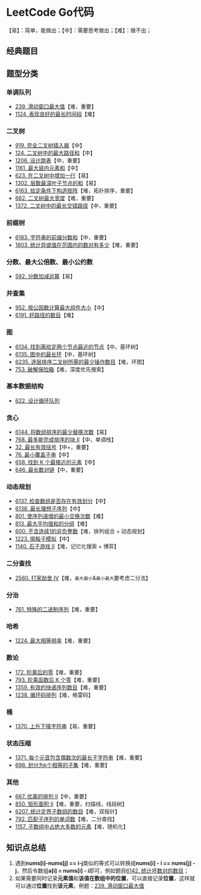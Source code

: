 # LeetCode Go代码

【易】：简单，能做出；【中】：需要思考做出；【难】：做不出；

## 经典题目

## 题型分类

### 单调队列

* [239. 滑动窗口最大值](leetcode/239.go)【难，重要】
* [1124. 表现良好的最长时间段](leetcode/1124.go)【难】

### 二叉树

* [919. 完全二叉树插入器](leetcode/919.go)【中】
* [124. 二叉树中的最大路径和](leetcode/124.go)【中】
* [1206. 设计跳表](leetcode/1206.go)【中，重要】
* [1161. 最大层内元素和](leetcode/1161.go)【中】
* [623. 在二叉树中增加一行](leetcode/623.go)【易】
* [1302. 层数最深叶子节点的和](leetcode/1302.go)【易】
* [6163. 给定条件下构造矩阵](leetcode/6163.go)【难，拓扑排序，重要】
* [662. 二叉树最大宽度](leetcode/662.go)【难，重要】
* [1372. 二叉树中的最长交错路径](leetcode/1372.go)【中，重要】

### 前缀树

* [6183. 字符串的前缀分数和](leetcode/6186.go)【中，重要】
* [1803. 统计异或值在范围内的数对有多少](leetcode/1803.go)【难，重要】

### 分数、最大公倍数、最小公约数

* [592. 分数加减运算](leetcode/592.go)【易】

### 并查集

* [952. 按公因数计算最大组件大小](leetcode/952.go)【中】
* [6191. 好路径的数目](leetcode/6191.go)【难】

### 图

* [6134. 找到离给定两个节点最近的节点](leetcode/6134.go)【中，基环树】
* [6135. 图中的最长环](leetcode/6135.go)【中，基环树】
* [6235. 逐层排序二叉树所需的最少操作数目](leetcode/6235.go)【难，环图】
* [753. 破解保险箱](leetcode/753.go)【难，深度优先搜索】

### 基本数据结构

* [622. 设计循环队列](leetcode/622.go)

### 贪心

* [6144. 将数组排序的最少替换次数](leetcode/6144.go)【易】
* [768. 最多能完成排序的块 II](leetcode/768.go)【中，单调栈】
* [32. 最长有效括号](leetcode/32.go)【中+，重要】
* [76. 最小覆盖子串](leetcode/76.go)【中】
* [658. 找到 K 个最接近的元素](leetcode/658.go)【中】
* [646. 最长数对链](leetcode/646.go)【中，重要】

### 动态规划

* [6137. 检查数组是否存在有效划分](leetcode/6138.go)【中】
* [6138. 最长理想子序列](leetcode/6138.go)【中】
* [801. 使序列递增的最小交换次数](leetcode/801.go)【难】
* [813. 最大平均值和的分组](leetcode/813.go)【难】
* [600. 不含连续1的非负整数](leetcode/600.go)【难，排列组合 + 动态规划】
* [1223. 掷骰子模拟](leetcode/1223.go)【中】
* [1140. 石子游戏 II](leetcode/1140.go)【难，记忆化搜索 + 博弈】

### 二分查找
* [2560. 打家劫舍 IV](leetcode/2560.go)【难，`最大最小`&`最小最大`要考虑二分法】

### 分治
* [761. 特殊的二进制序列](leetcode/761.go)【难，重要】
### 哈希

* [1224. 最大相等频率](leetcode/1224.go)【难，重要】

### 数论

* [172. 阶乘后的零](leetcode/172.go)【难，重要】
* [793. 阶乘函数后 K 个零](leetcode/793.go)【难，重要】
* [1359. 有效的快递序列数目](leetcode/1359.go)【难，重要】
* [1238. 循环码排列](leetcode/1238.go)【难，格雷码】

### 桶

* [1370. 上升下降字符串](leetcode/1370.go)【易，重要】

### 状态压缩

* [1371. 每个元音包含偶数次的最长子字符串](leetcode/1371.go)【难，重要】
* [698. 划分为k个相等的子集](leetcode/698.go)【难，重要】

### 其他

* [667. 优美的排列 II](leetcode/667.go)【中，重要】
* [850. 矩形面积 II](leetcode/850.go)【难，重要，扫描线，线段树】
* [6207. 统计定界子数组的数目](leetcode/6207.go)【难，双指针】
* [792. 匹配子序列的单词数](leetcode/792.go)【难，二分查找】
* [1157. 子数组中占绝大多数的元素](leetcode/1157.go)【难，随机化】


## 知识点总结

1. 遇到**nums[i]-nums[j] == i-j**类似的等式可以转换成**nums[i] - i == nums[j] - j**，然后令数组**a[i] = nums[i] - i**即可，例如题目[6142. 统计坏数对的数目](leetcode/6142.go)；
1. 如果需要同时记录**元素值**和**该值在数组中的位置**，可以直接记录**位置**，这样就可以通过**位置**找到**该元素**，例题：[239. 滑动窗口最大值](https://leetcode.cn/problems/sliding-window-maximum/)
